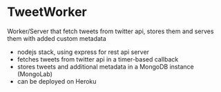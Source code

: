 TweetWorker
===========

Worker/Server that fetch tweets from twitter api, stores them and serves them with added custom metadata

- nodejs stack, using express for rest api server
- fetches tweets from twitter api in a timer-based callback
- stores tweets and additional metadata in a MongoDB instance (MongoLab)
- can be deployed on Heroku
